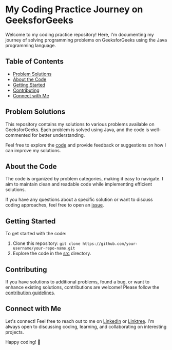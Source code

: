 # My Coding Practice Journey on GeeksforGeeks

Welcome to my coding practice repository! Here, I'm documenting my journey of solving programming problems on GeeksforGeeks using the Java programming language.

## Table of Contents
- [Problem Solutions](#problem-solutions)
- [About the Code](#about-the-code)
- [Getting Started](#getting-started)
- [Contributing](#contributing)
- [Connect with Me](#connect-with-me)

## Problem Solutions
This repository contains my solutions to various problems available on GeeksforGeeks. Each problem is solved using Java, and the code is well-commented for better understanding.

Feel free to explore the [code](/src) and provide feedback or suggestions on how I can improve my solutions.

## About the Code
The code is organized by problem categories, making it easy to navigate. I aim to maintain clean and readable code while implementing efficient solutions.

If you have any questions about a specific solution or want to discuss coding approaches, feel free to open an [issue](https://github.com/Vinaykumarmahato/CodeGeeksHubSolutions/issues).

## Getting Started
To get started with the code:
1. Clone this repository: `git clone https://github.com/your-username/your-repo-name.git`
2. Explore the code in the [src](/src) directory.

## Contributing
If you have solutions to additional problems, found a bug, or want to enhance existing solutions, contributions are welcome! Please follow the [contribution guidelines](CONTRIBUTING.md).

## Connect with Me
Let's connect! Feel free to reach out to me on [LinkedIn](https://www.linkedin.com/in/vinay-kumar860964) or [Linktree](https://vinaykumarmahato.github.io/Linktree/). I'm always open to discussing coding, learning, and collaborating on interesting projects.

Happy coding! 🚀

